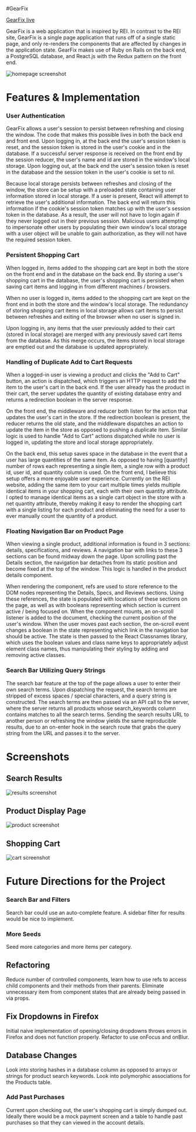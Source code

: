 #GearFix

[GearFix live][heroku]

[heroku]: http://www.gearfix.tech/?from=@#/

GearFix is a web application that is inspired by REI. In contrast to the REI site, GearFix is a single page application that runs off of a single static page, and only re-renders the components that are affected by changes in the application state.  GearFix makes use of Ruby on Rails on the back end, a PostgreSQL database, and React.js with the Redux pattern on the front end.  

![homepage screenshot](docs/screenshots/gearfix-homepage.png)


# Features & Implementation

### User Authentication
GearFix allows a user's session to persist between refreshing and closing the window.  The code that makes this possible lives in both the back end and front end.  Upon logging in, at the back end the user's session token is reset, and the session token is stored in the user's cookie and in the database. If a successful server response is received on the front end by the session reducer, the user's name and id are stored in the window's local storage.  Upon logging out, at the back end the user's session token is reset in the database and the session token in the user's cookie is set to nil.

Because local storage persists between refreshes and closing of the window, the store can be setup with a preloaded state containing user information stored in local storage.  If a user is present, React will attempt to retrieve the user's additional information.  The back end will return this information if the cookie's session token matches up with the user's session token in the database.  As a result, the user will not have to login again if they never logged out in their previous session.  Malicious users attempting to impersonate other users by populating their own window's local storage with a user object will be unable to gain authorization, as they will not have the required session token.

### Persistent Shopping Cart

When logged in, items added to the shopping cart are kept in both the store on the front end and in the database on the back end.  By storing a user's shopping cart in the database, the user's shopping cart is persisted when saving cart items and logging in from different machines / browsers.  

When no user is logged in, items added to the shopping cart are kept on the front end in both the store and the window's local storage.  The redundancy of storing shopping cart items in local storage allows cart items to persist between refreshes and exiting of the browser when no user is signed in.  

Upon logging in, any items that the user previously added to their cart (stored in local storage) are merged with any previously saved cart items from the database.  As this merge occurs, the items stored in local storage are emptied out and the database is updated appropriately.

### Handling of Duplicate Add to Cart Requests

When a logged-in user is viewing a product and clicks the "Add to Cart" button, an action is dispatched, which triggers an HTTP request to add the item to the user's cart in the back end.  If the user already has the product in their cart,
the server updates the quantity of existing database entry and returns a redirection boolean in the server response.

On the front end, the middleware and reducer both listen for the action that updates the user's cart in the store. If the redirection boolean is present, the reducer returns the old state, and the middleware dispatches an action to update the item in the store as opposed to pushing a duplicate item. Similar logic is used to handle "Add to Cart" actions dispatched while no user is logged in, updating the store and local storage appropriately.

On the back end, this setup saves space in the database in the event that a user has large quantities of the same item.  As opposed to having [quantity] number of rows each representing a single item, a single row with a product id, user id, and quantity column is used.  On the front end, I believe this setup offers a more enjoyable user experience.  Currently on the REI website, adding the same item to your cart multiple times yields multiple identical items in your shopping cart, each with their own quantity attribute.  I opted to manage identical items as a single cart object in the store with a net quantity attribute, thereby making it easy to render the shopping cart with a single listing for each product and eliminating the need for a user to ever manually count the quantity of a product.

### Floating Navigation Bar on Product Page
When viewing a single product, additional information is found in 3 sections: details, specifications, and reviews. A navigation bar with links to these 3 sections can be found midway down the page.  Upon scrolling past the Details section, the navigation bar detaches from its static position and become fixed at the top of the window.  This logic is handled in the product details component.

When rendering the component, refs are used to store reference to the DOM nodes representing the Details, Specs, and Reviews sections.  Using these references, the state is populated with locations of these sections on the page, as well as with booleans representing which section is current active / being focused on.  When the component mounts, an on-scroll listener is added to the document, checking the current position of the user's window.  When the user moves past each section, the on-scroll event changes a boolean in the state representing which link in the navigation bar should be active. The state is then passed to the React Classnames library, which uses the boolean values and class name keys to appropriately adjust element class names, thus manipulating their styling by adding and removing active classes.

### Search Bar Utilizing Query Strings
The search bar feature at the top of the page allows a user to enter their own search terms.  Upon dispatching the request, the search terms are stripped of excess spaces / special characters, and a query string is constructed.  The search terms are then passed via an API call to the server, where the server returns all products whose search_keywords column contains matches to all the search terms.  Sending the search results URL to another person or refreshing the window yields the same reproducible results, due to an on-enter hook in the search route that grabs the query string from the URL and passes it to the server.


# Screenshots

## Search Results
![results screenshot](docs/screenshots/gearfix-results.png)


## Product Display Page
![product screenshot](docs/screenshots/gearfix-product.png)


## Shopping Cart
![cart screenshot](docs/screenshots/gearfix-shopping-cart.png)


# Future Directions for the Project

### Search Bar and Filters
Search bar could use an auto-complete feature.  A sidebar filter for results would be nice to implement.

### More Seeds
Seed more categories and more items per category.

## Refactoring
Reduce number of controlled components, learn how to use refs to access child components and their methods from their parents.  Eliminate unnecessary item from component states that are already being passed in via props.

## Fix Dropdowns in Firefox
Initial naive implementation of opening/closing dropdowns throws errors in Firefox and does not function properly.  Refactor to use onFocus and onBlur.

## Database Changes
Look into storing hashes in a database column as opposed to arrays or strings for product search keywords.  Look into polymorphic associations for the Products table.

### Add Past Purchases
Current upon checking out, the user's shopping cart is simply dumped out. Ideally there would be a mock payment screen and a table to handle past purchases so that they can viewed in the account details.
